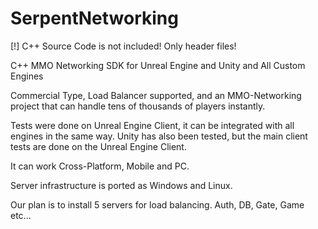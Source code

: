 # SerpentNetworking

[!] C++ Source Code is not included! Only header files!

C++ MMO Networking SDK for Unreal Engine and Unity and All Custom Engines

Commercial Type, Load Balancer supported, and an MMO-Networking project that can handle tens of thousands of players instantly.

Tests were done on Unreal Engine Client, it can be integrated with all engines in the same way. Unity has also been tested, but the main client tests are done on the Unreal Engine Client.

It can work Cross-Platform, Mobile and PC.

Server infrastructure is ported as Windows and Linux.

Our plan is to install 5 servers for load balancing. Auth, DB, Gate, Game etc...
